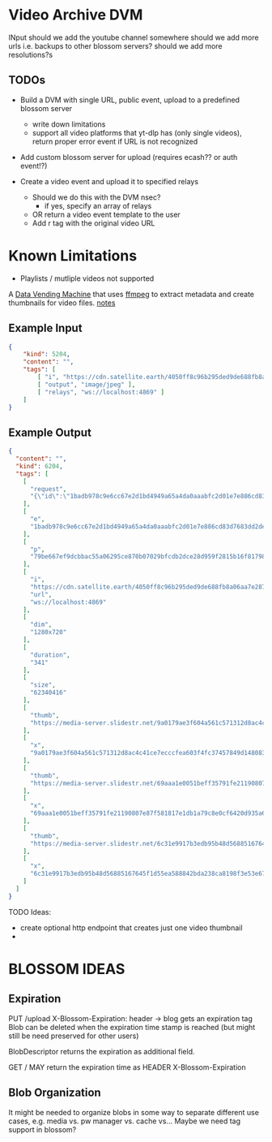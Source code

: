# Video Archive DVM


INput
should we add the youtube channel somewhere
should we add more urls i.e. backups to other blossom servers?
should we add more resolutions?s

## TODOs

- Build a DVM with single URL, public event, upload to a predefined blossom server
  - write down limitations
  - support all video platforms that yt-dlp has (only single videos), return proper error event if URL is not recognized

- Add custom blossom server for upload (requires ecash?? or auth event!?)

- Create a video event and upload it to specified relays
  - Should we do this with the DVM nsec?
    - if yes, specify an array of relays
  - OR return a video event template to the user
  - Add r tag with the original video URL


# Known Limitations
- Playlists / mutliple videos not supported









A [Data Vending Machine](https://www.data-vending-machines.org/) that uses [ffmpeg](https://ffmpeg.org/) to extract metadata and create thumbnails for video files. [notes](https://github.com/nostr-protocol/nostr)


## Example Input

```json
{
    "kind": 5204,
    "content": "",
    "tags": [
        [ "i", "https://cdn.satellite.earth/4050ff8c96b295ded9de688fb8a06aa7e2879413281f4dd9b0b6547b4a18819d.mp4", "url", "ws://localhost:4869" ],
        [ "output", "image/jpeg" ],
        [ "relays", "ws://localhost:4869" ]
    ]
}
```

## Example Output

```json
{
  "content": "",
  "kind": 6204,
  "tags": [
    [
      "request",
      "{\"id\":\"1badb978c9e6cc67e2d1bd4949a65a4da0aaabfc2d01e7e886cd83d7683dd2de\",\"pubkey\":\"79be667ef9dcbbac55a06295ce870b07029bfcdb2dce28d959f2815b16f81798\",\"created_at\":1714336010,\"kind\":5204,\"tags\":[[\"i\",\"https://cdn.satellite.earth/4050ff8c96b295ded9de688fb8a06aa7e2879413281f4dd9b0b6547b4a18819d.mp4\",\"url\",\"ws://localhost:4869\"],[\"output\",\"image/jpeg\"],[\"relays\",\"ws://localhost:4869\"]],\"content\":\"\",\"sig\":\"8d1e56f91f721d127260f4313c1fe307e790632a0c2d855bf4c02ec9f38c4cef651b7adcd2acff4f0d8719136943f55de4314f76119dbe4d119d22a4daa6e7a9\"}"
    ],
    [
      "e",
      "1badb978c9e6cc67e2d1bd4949a65a4da0aaabfc2d01e7e886cd83d7683dd2de"
    ],
    [
      "p",
      "79be667ef9dcbbac55a06295ce870b07029bfcdb2dce28d959f2815b16f81798"
    ],
    [
      "i",
      "https://cdn.satellite.earth/4050ff8c96b295ded9de688fb8a06aa7e2879413281f4dd9b0b6547b4a18819d.mp4",
      "url",
      "ws://localhost:4869"
    ],
    [
      "dim",
      "1280x720"
    ],
    [
      "duration",
      "341"
    ],
    [
      "size",
      "62340416"
    ],
    [
      "thumb",
      "https://media-server.slidestr.net/9a0179ae3f604a561c571312d8ac4c41ce7ecccfea603f4fc37457849d148083"
    ],
    [
      "x",
      "9a0179ae3f604a561c571312d8ac4c41ce7ecccfea603f4fc37457849d148083"
    ],
    [
      "thumb",
      "https://media-server.slidestr.net/69aaa1e0051beff35791fe21190807e87f581817e1db1a79c8e0cf6420d935a6"
    ],
    [
      "x",
      "69aaa1e0051beff35791fe21190807e87f581817e1db1a79c8e0cf6420d935a6"
    ],
    [
      "thumb",
      "https://media-server.slidestr.net/6c31e9917b3edb95b48d56885167645f1d55ea588842bda238ca8198f3e53e67"
    ],
    [
      "x",
      "6c31e9917b3edb95b48d56885167645f1d55ea588842bda238ca8198f3e53e67"
    ]
  ]
}
```

TODO
Ideas:
- create optional http endpoint that creates just one video thumbnail
- 

# BLOSSOM IDEAS

## Expiration

PUT /upload 
X-Blossom-Expiration: <unix-timestamp> header -> blog gets an expiration tag
Blob can be deleted when the expiration time stamp is reached (but might still be need preserved for other users)

BlobDescriptor returns the expiration as additional field.

GET /<hash>
MAY return the expiration time as HEADER X-Blossom-Expiration


## Blob Organization
It might be needed to organize blobs in some way to separate different use cases, e.g. media vs. pw manager vs. cache vs...
Maybe we need tag support in blossom?
